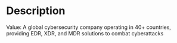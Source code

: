 # Description

Value: A global cybersecurity company operating in 40+ countries, providing EDR, XDR, and MDR solutions to combat cyberattacks